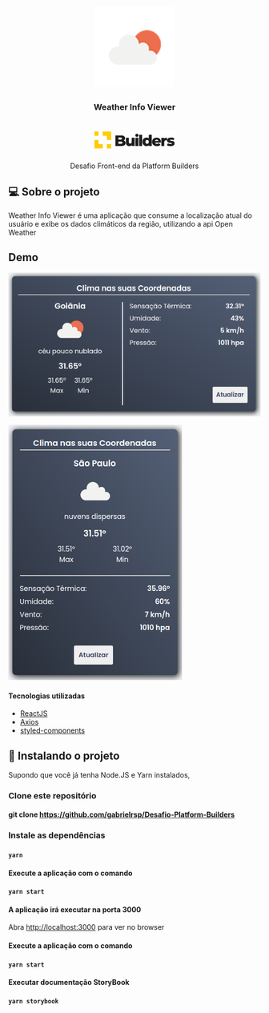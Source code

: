 
<h1 align="center">
  <img alt="" src="src/assets/icons/i02d.png" width="160px" />
</h1>


<h3 align="center">Weather Info Viewer</h3>

<h1 align="center">
  <img alt="" src="PlatformBuilders.png" width="160px" />
</h1>

<p align="center">Desafio Front-end da Platform Builders</p>



## 💻 Sobre o projeto

 Weather Info Viewer é uma aplicação que consume a localização atual do usuário e exibe os dados climáticos da região, utilizando a api Open Weather

## Demo

![](Padrao.png)

![](Responsivo.png)


 #### Tecnologias utilizadas

  -  [ReactJS](https://reactjs.org/)
  -  [Axios](https://github.com/axios/axios)
  -  [styled-components](https://www.styled-components.com/)


## 🔧 Instalando o projeto

Supondo que você já tenha Node.JS e Yarn instalados,

### Clone este repositório

#### git clone https://github.com/gabrielrsp/Desafio-Platform-Builders

### Instale as dependências

#### `yarn`

#### Execute a aplicação com o comando

#### `yarn start`

#### A aplicação irá executar na porta 3000

Abra [http://localhost:3000](http://localhost:3000) para ver no browser

#### Execute a aplicação com o comando

#### `yarn start`

#### Executar documentação StoryBook

#### `yarn storybook`

